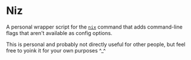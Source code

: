# Niz

A personal wrapper script for the [`nix`](https://nixos.org/manual/nix/stable/command-ref/new-cli/nix) command that adds command-line flags that aren't available as config options.

This is personal and probably not directly useful for other people, but feel free to yoink it for your own purposes ^_^

